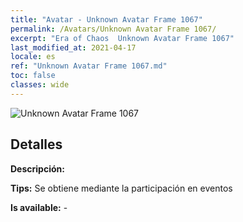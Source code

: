 ```yaml
---
title: "Avatar - Unknown Avatar Frame 1067"
permalink: /Avatars/Unknown Avatar Frame 1067/
excerpt: "Era of Chaos  Unknown Avatar Frame 1067"
last_modified_at: 2021-04-17
locale: es
ref: "Unknown Avatar Frame 1067.md"
toc: false
classes: wide
---
```

 ![Unknown Avatar Frame 1067](/images/a/avatarFrame_67.png)

## Detalles

 **Descripción:**  

 **Tips:** Se obtiene mediante la participación en eventos 

 **Is available:**  - 

